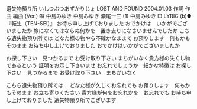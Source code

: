 
遺失物預り所
いしつぶつあずかりじょ
LOST AND FOUND
2004.01.03
作詞  作曲  編曲 (Ver.)   唄
中島みゆき   中島みゆき   瀬尾一三 (1)
中島みゆき
□ LYRIC (b)●『転生（TEN-SEI）』
お待ち申し上げておりました
おでかけは　いかがでございましたか
旅になくてはならぬ何かを　置き去りになさいませんでしたか
こちら遺失物預り所では
どなた様の物やら不確かなままで
お預りします　何もかもそのまま
お待ち申し上げておりました
おでかけはいかがでございましたか

お探し下さい　見つかるまで
お受け取り下さい
まちがいなく貴方様の失くし物であるという
証明をお示し下さいませ
お忘れでしょうか　細かな特徴は
お探し下さい　見つかるまで
お受け取り下さい　まちがいなく

こちら遺失物預り所では　
どなた様が久しくお忘れでも
お預りします　何もかもそのまま
お立ち寄りください
貴方様が何をお忘れかを　お忘れでも
お待ち申し上げておりました
遺失物預り所でございます